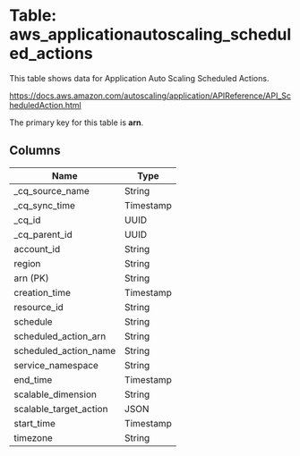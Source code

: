 # Table: aws_applicationautoscaling_scheduled_actions

This table shows data for Application Auto Scaling Scheduled Actions.

https://docs.aws.amazon.com/autoscaling/application/APIReference/API_ScheduledAction.html

The primary key for this table is **arn**.

## Columns

| Name          | Type          |
| ------------- | ------------- |
|_cq_source_name|String|
|_cq_sync_time|Timestamp|
|_cq_id|UUID|
|_cq_parent_id|UUID|
|account_id|String|
|region|String|
|arn (PK)|String|
|creation_time|Timestamp|
|resource_id|String|
|schedule|String|
|scheduled_action_arn|String|
|scheduled_action_name|String|
|service_namespace|String|
|end_time|Timestamp|
|scalable_dimension|String|
|scalable_target_action|JSON|
|start_time|Timestamp|
|timezone|String|